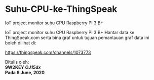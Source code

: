 # Suhu-CPU-ke-ThingSpeak
IoT project monitor suhu CPU Raspberry PI 3 B+

IoT project monitor suhu CPU Raspberry PI 3 B+
Hantar data ke ThingSpeak.com serta bina graf untuk tujuan pemantauan
graf data ini boleh dilihat di:

https://thingspeak.com/channels/1073773

Ditulis oleh:
<br>
<b>9W2KEY<b> <i>OJ15dx</i>
<br>
Pada 6 June, 2020
